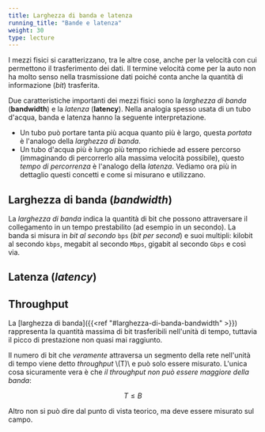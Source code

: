 ```yaml
---
title: Larghezza di banda e latenza
running_title: "Bande e latenza"
weight: 30
type: lecture
---
```


I mezzi fisici si caratterizzano, tra le altre cose, anche per la velocità con
cui permettono il trasferimento dei dati. Il termine velocità come per la auto
non ha molto senso nella trasmissione dati poiché conta anche la quantità di
informazione (*bit*) trasferita. 

Due caratteristiche importanti dei mezzi fisici sono la *larghezza di banda*
(**bandwidth**) e la *latenza* (**latency**). Nella analogia spesso usata di
un tubo d'acqua, banda e latenza hanno la seguente interpretazione.
* Un tubo può portare tanta più acqua quanto più è largo, questa *portata*
è l'analogo della *larghezza di banda*.
* Un tubo d'acqua più è lungo più tempo richiede ad essere percorso (immaginando
di percorrerlo alla massima velocità possibile), questo *tempo di percorrenza*
è l'analogo della *latenza*. Vediamo ora più in dettaglio questi concetti e come
si misurano e utilizzano.

## Larghezza di banda (*bandwidth*)
La *larghezza di banda* indica la quantità di bit che possono attraversare il
collegamento in un tempo prestabilito (ad esempio in un secondo). La banda si
misura in *bit al secondo* `bps` (*bit per second*) e suoi multipli: kilobit
al secondo `kbps`, megabit al secondo `Mbps`, gigabit al secondo `Gbps` e così
via.

## Latenza (*latency*)

## Throughput
La [larghezza di banda]({{<ref "#larghezza-di-banda-bandwidth" >}}) rappresenta
la quantità massima di bit trasferibili nell'unità di tempo, tuttavia il picco
di prestazione non quasi mai raggiunto. 

Il numero di bit che *veramente* attraversa un segmento della rete nell'unità
di tempo viene detto *throughput* \\(T)\\ e può solo essere misurato. L'unica
cosa sicuramente vera è che *il throughput non può essere maggiore della banda*:

$$ T \leq B $$

Altro non si può dire dal punto di vista teorico, ma deve essere misurato sul
campo.
